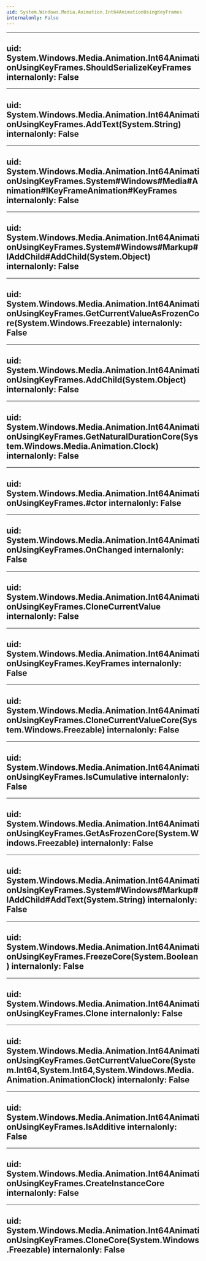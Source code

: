 ```yaml
---
uid: System.Windows.Media.Animation.Int64AnimationUsingKeyFrames
internalonly: False
---
```


---
uid: System.Windows.Media.Animation.Int64AnimationUsingKeyFrames.ShouldSerializeKeyFrames
internalonly: False
---

---
uid: System.Windows.Media.Animation.Int64AnimationUsingKeyFrames.AddText(System.String)
internalonly: False
---

---
uid: System.Windows.Media.Animation.Int64AnimationUsingKeyFrames.System#Windows#Media#Animation#IKeyFrameAnimation#KeyFrames
internalonly: False
---

---
uid: System.Windows.Media.Animation.Int64AnimationUsingKeyFrames.System#Windows#Markup#IAddChild#AddChild(System.Object)
internalonly: False
---

---
uid: System.Windows.Media.Animation.Int64AnimationUsingKeyFrames.GetCurrentValueAsFrozenCore(System.Windows.Freezable)
internalonly: False
---

---
uid: System.Windows.Media.Animation.Int64AnimationUsingKeyFrames.AddChild(System.Object)
internalonly: False
---

---
uid: System.Windows.Media.Animation.Int64AnimationUsingKeyFrames.GetNaturalDurationCore(System.Windows.Media.Animation.Clock)
internalonly: False
---

---
uid: System.Windows.Media.Animation.Int64AnimationUsingKeyFrames.#ctor
internalonly: False
---

---
uid: System.Windows.Media.Animation.Int64AnimationUsingKeyFrames.OnChanged
internalonly: False
---

---
uid: System.Windows.Media.Animation.Int64AnimationUsingKeyFrames.CloneCurrentValue
internalonly: False
---

---
uid: System.Windows.Media.Animation.Int64AnimationUsingKeyFrames.KeyFrames
internalonly: False
---

---
uid: System.Windows.Media.Animation.Int64AnimationUsingKeyFrames.CloneCurrentValueCore(System.Windows.Freezable)
internalonly: False
---

---
uid: System.Windows.Media.Animation.Int64AnimationUsingKeyFrames.IsCumulative
internalonly: False
---

---
uid: System.Windows.Media.Animation.Int64AnimationUsingKeyFrames.GetAsFrozenCore(System.Windows.Freezable)
internalonly: False
---

---
uid: System.Windows.Media.Animation.Int64AnimationUsingKeyFrames.System#Windows#Markup#IAddChild#AddText(System.String)
internalonly: False
---

---
uid: System.Windows.Media.Animation.Int64AnimationUsingKeyFrames.FreezeCore(System.Boolean)
internalonly: False
---

---
uid: System.Windows.Media.Animation.Int64AnimationUsingKeyFrames.Clone
internalonly: False
---

---
uid: System.Windows.Media.Animation.Int64AnimationUsingKeyFrames.GetCurrentValueCore(System.Int64,System.Int64,System.Windows.Media.Animation.AnimationClock)
internalonly: False
---

---
uid: System.Windows.Media.Animation.Int64AnimationUsingKeyFrames.IsAdditive
internalonly: False
---

---
uid: System.Windows.Media.Animation.Int64AnimationUsingKeyFrames.CreateInstanceCore
internalonly: False
---

---
uid: System.Windows.Media.Animation.Int64AnimationUsingKeyFrames.CloneCore(System.Windows.Freezable)
internalonly: False
---
